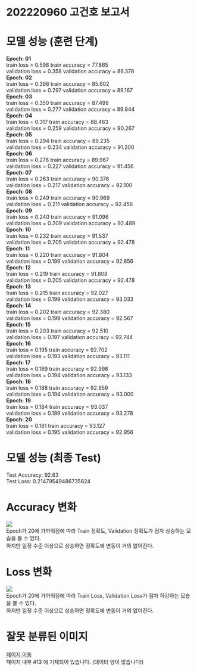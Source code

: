 <h1>202220960 고건호 보고서</h1>

<h1><b>모델 성능 (훈련 단계)</b></h1>

<b>Epoch: 01<br></b>
train loss = 0.598 train accuracy = 77.865 <br>
validation loss = 0.358 validation accuracy = 86.378<br>
<b>Epoch: 02<br></b>
train loss = 0.398 train accuracy = 85.602<br>
validation loss = 0.297 validation accuracy = 89.167<br>
<b>Epoch: 03<br></b>
train loss = 0.350 train accuracy = 87.498<br>
validation loss = 0.277 validation accuracy = 89.844<br>
<b>Epoch: 04<br></b>
train loss = 0.317 train accuracy = 88.463<br>
validation loss = 0.259 validation accuracy = 90.267<br>
<b>Epoch: 05<br></b>
train loss = 0.294 train accuracy = 89.235<br>
validation loss = 0.234 validation accuracy = 91.200<br>
<b>Epoch: 06<br></b>
train loss = 0.278 train accuracy = 89.967<br>
validation loss = 0.227 validation accuracy = 91.456<br>
<b>Epoch: 07<br></b>
train loss = 0.263 train accuracy = 90.376<br>
validation loss = 0.217 validation accuracy = 92.100<br>
<b>Epoch: 08<br></b>
train loss = 0.249 train accuracy = 90.969<br>
validation loss = 0.211 validation accuracy = 92.456<br>
<b>Epoch: 09<br></b>
train loss = 0.240 train accuracy = 91.096<br>
validation loss = 0.209 validation accuracy = 92.489<br>
<b>Epoch: 10<br></b>
train loss = 0.232 train accuracy = 91.537<br>
validation loss = 0.205 validation accuracy = 92.478<br>
<b>Epoch: 11<br></b>
train loss = 0.220 train accuracy = 91.804<br>
validation loss = 0.199 validation accuracy = 92.856<br>
<b>Epoch: 12<br></b>
train loss = 0.219 train accuracy = 91.808<br>
validation loss = 0.205 validation accuracy = 92.478<br>
<b>Epoch: 13<br></b>
train loss = 0.215 train accuracy = 92.027<br>
validation loss = 0.199 validation accuracy = 93.033<br>
<b>Epoch: 14<br></b>
train loss = 0.202 train accuracy = 92.380<br>
validation loss = 0.199 validation accuracy = 92.567<br>
<b>Epoch: 15<br></b>
train loss = 0.203 train accuracy = 92.510<br>
validation loss = 0.197 validation accuracy = 92.744<br>
<b>Epoch: 16<br></b>
train loss = 0.195 train accuracy = 92.702<br>
validation loss = 0.193 validation accuracy = 93.111<br>
<b>Epoch: 17<br></b>
train loss = 0.189 train accuracy = 92.998<br>
validation loss = 0.194 validation accuracy = 93.133<br>
<b>Epoch: 18<br></b>
train loss = 0.188 train accuracy = 92.959<br>
validation loss = 0.194 validation accuracy = 93.000<br>
<b>Epoch: 19<br></b>
train loss = 0.184 train accuracy = 93.037<br>
validation loss = 0.189 validation accuracy = 93.278<br>
<b>Epoch: 20<br></b>
train loss = 0.181 train accuracy = 93.127<br>
validation loss = 0.195 validation accuracy = 92.956<br>


<h1><b>모델 성능 (최종 Test)</b><br></h1>
Test Accuracy: 92.63<br>
Test Loss: 0.21479549486735824<br>

<h1>Accuracy 변화</h1>
<img src="https://github.com/Konkuk-Univ-Glocal-Campus/introai202401-midterm-OverTook/assets/20220857/cccbe4cf-5ed7-4fcb-998f-b6ad35982947"></img><br>
Epoch가 20에 가까워짐에 따라 Train 정확도, Validation 정확도가 점차 상승하는 모습을 볼 수 있다.<br>
하지만 일정 수준 이상으로 상승하면 정확도에 변동이 거의 없어진다.

<h1>Loss 변화</h1>
<img src="https://github.com/Konkuk-Univ-Glocal-Campus/introai202401-midterm-OverTook/assets/20220857/58ae52de-6878-4a61-a4d9-f2afde0e7a2e"></img><br>
Epoch가 20에 가까워짐에 따라 Train Loss, Validation Loss가 점차 하강하는 모습을 볼 수 있다.<br>
하지만 일정 수준 이상으로 상승하면 정확도에 변동이 거의 없어진다.

<h1>잘못 분류된 이미지</h1>
<a href="https://github.com/Konkuk-Univ-Glocal-Campus/introai202401-midterm-OverTook/blob/main/mid_term.ipynb">페이지 이동</a><br>
페이지 내부 #13 에 기재되어 있습니다. (데이터 양이 많습니다!)
